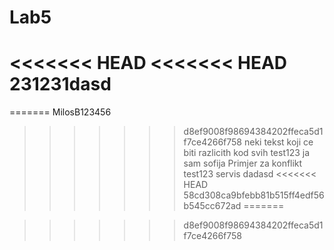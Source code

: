 # Lab5
<<<<<<< HEAD
<<<<<<< HEAD
231231dasd
=======
=======
MilosB123456
>>>>>>> d8ef9008f98694384202ffeca5d1f7ce4266f758
neki tekst koji ce biti razlicith kod svih
test123
ja sam sofija
Primjer za konflikt
test123
servis
dadasd
<<<<<<< HEAD
>>>>>>> 58cd308ca9bfebb81b515ff4edf56b545cc672ad
=======


>>>>>>> d8ef9008f98694384202ffeca5d1f7ce4266f758
